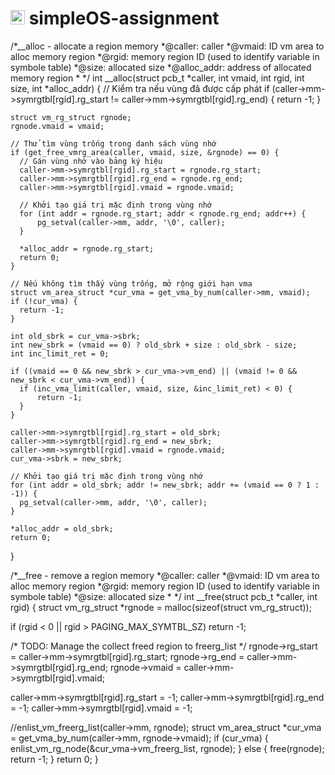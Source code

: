 # <img src="https://upload.wikimedia.org/wikipedia/commons/f/f0/HCMCUT.svg" alt="HCMUT" width="23" /> simpleOS-assignment

/*__alloc - allocate a region memory
 *@caller: caller
 *@vmaid: ID vm area to alloc memory region
 *@rgid: memory region ID (used to identify variable in symbole table)
 *@size: allocated size 
 *@alloc_addr: address of allocated memory region
 *
 */
int __alloc(struct pcb_t *caller, int vmaid, int rgid, int size, int *alloc_addr) {
    // Kiểm tra nếu vùng đã được cấp phát
    if (caller->mm->symrgtbl[rgid].rg_start != caller->mm->symrgtbl[rgid].rg_end) {
      return -1;
    }

    struct vm_rg_struct rgnode;
    rgnode.vmaid = vmaid;

    // Thử tìm vùng trống trong danh sách vùng nhớ
    if (get_free_vmrg_area(caller, vmaid, size, &rgnode) == 0) {
      // Gán vùng nhớ vào bảng ký hiệu
      caller->mm->symrgtbl[rgid].rg_start = rgnode.rg_start;
      caller->mm->symrgtbl[rgid].rg_end = rgnode.rg_end;
      caller->mm->symrgtbl[rgid].vmaid = rgnode.vmaid;

      // Khởi tạo giá trị mặc định trong vùng nhớ
      for (int addr = rgnode.rg_start; addr < rgnode.rg_end; addr++) {
          pg_setval(caller->mm, addr, '\0', caller);
      }

      *alloc_addr = rgnode.rg_start;
      return 0;
    }

    // Nếu không tìm thấy vùng trống, mở rộng giới hạn vma
    struct vm_area_struct *cur_vma = get_vma_by_num(caller->mm, vmaid);
    if (!cur_vma) {
      return -1;  
    }
    
    int old_sbrk = cur_vma->sbrk;
    int new_sbrk = (vmaid == 0) ? old_sbrk + size : old_sbrk - size;
    int inc_limit_ret = 0;
    
    if ((vmaid == 0 && new_sbrk > cur_vma->vm_end) || (vmaid != 0 && new_sbrk < cur_vma->vm_end)) {
      if (inc_vma_limit(caller, vmaid, size, &inc_limit_ret) < 0) {
          return -1;
      }
    }
    
    caller->mm->symrgtbl[rgid].rg_start = old_sbrk;
    caller->mm->symrgtbl[rgid].rg_end = new_sbrk;
    caller->mm->symrgtbl[rgid].vmaid = rgnode.vmaid;
    cur_vma->sbrk = new_sbrk;

    // Khởi tạo giá trị mặc định trong vùng nhớ
    for (int addr = old_sbrk; addr != new_sbrk; addr += (vmaid == 0 ? 1 : -1)) {
      pg_setval(caller->mm, addr, '\0', caller);
    }

    *alloc_addr = old_sbrk;
    return 0;
}

/*__free - remove a region memory
 *@caller: caller
 *@vmaid: ID vm area to alloc memory region
 *@rgid: memory region ID (used to identify variable in symbole table)
 *@size: allocated size 
 *
 */
int __free(struct pcb_t *caller, int rgid)
{
  struct vm_rg_struct *rgnode = malloc(sizeof(struct vm_rg_struct));

  if (rgid < 0 || rgid > PAGING_MAX_SYMTBL_SZ)
    return -1;

  /* TODO: Manage the collect freed region to freerg_list */
  rgnode->rg_start = caller->mm->symrgtbl[rgid].rg_start;
  rgnode->rg_end = caller->mm->symrgtbl[rgid].rg_end;
  rgnode->vmaid = caller->mm->symrgtbl[rgid].vmaid;
  
  caller->mm->symrgtbl[rgid].rg_start = -1;
  caller->mm->symrgtbl[rgid].rg_end = -1;
  caller->mm->symrgtbl[rgid].vmaid = -1;
  
  //enlist_vm_freerg_list(caller->mm, rgnode);
  struct vm_area_struct *cur_vma = get_vma_by_num(caller->mm, rgnode->vmaid);
  if (cur_vma) {
    enlist_vm_rg_node(&cur_vma->vm_freerg_list, rgnode);
  } else {
    free(rgnode);
    return -1;
  }
  return 0;
}
